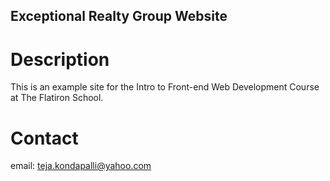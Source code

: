 Exceptional Realty Group Website
---

# Description 

This is an example site for the Intro to Front-end Web Development Course at The Flatiron School. 

# Contact

email: teja.kondapalli@yahoo.com